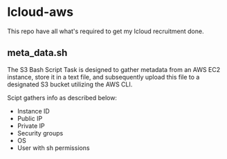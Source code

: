 # lcloud-aws

This repo have all what's required to get my lcloud recruitment done.


## meta_data.sh

The S3 Bash Script Task is designed to gather metadata from an AWS EC2 instance, store it in a text file, and subsequently upload this file to a designated S3 bucket utilizing the AWS CLI. 

Scipt gathers info as described below:
- Instance ID
- Public IP
- Private IP
- Security groups
- OS
- User with sh permissions
